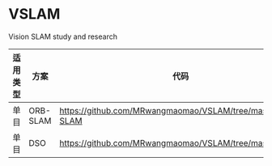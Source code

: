 # VSLAM
Vision SLAM study and research

|适用类型|方案  |代码
|--|--|--|
| 单目 | ORB-SLAM | https://github.com/MRwangmaomao/VSLAM/tree/master/ORB-SLAM|
| 单目 | DSO | https://github.com/MRwangmaomao/VSLAM/tree/master/DSO|
